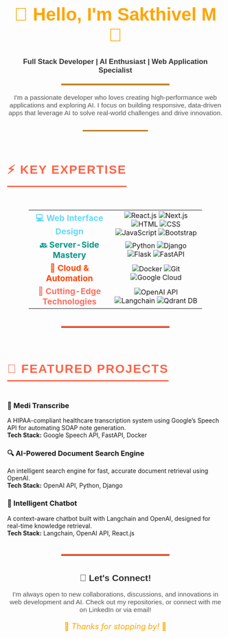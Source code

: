 <h1 align="center" style="font-family: Arial, sans-serif; font-size: 3em; color: #FFA500;">👋 Hello, I'm <span style="color:#FFA500; font-weight: bold;">Sakthivel M</span> 🚀</h1>

<p align="center" style="font-family: Arial, sans-serif; font-size: 1.2em; color: #333;">
  <strong>Full Stack Developer | AI Enthusiast | Web Application Specialist</strong>
</p>

<hr style="border-top: 3px solid #FFA500; width: 50%; margin: 20px auto;"/>

<p style="font-family: Arial, sans-serif; font-size: 1.1em; color: #555; text-align: center;">
  I'm a passionate developer who loves creating high-performance web applications and exploring AI. I focus on building responsive, data-driven apps that leverage AI to solve real-world challenges and drive innovation.
</p>

<hr style="border-top: 2px solid #FFA500; width: 30%; margin: 30px auto;"/>

<h2 style="text-align: center; font-family: 'Arial', sans-serif; font-size: 2em; color: #FF6347; text-transform: uppercase; letter-spacing: 2px; border-bottom: 3px solid #FF6347; display: inline-block; padding-bottom: 10px;">⚡ Key Expertise</h2>

<table style="width: 80%; margin: 30px auto; text-align: center; border-collapse: collapse;">
  <tr>
    <td><strong style="font-size: 1.2em; color: #61DAFB;">💻 Web Interface Design</strong></td>
    <td>
      <img src="https://img.shields.io/badge/React.js-61DAFB?style=flat&logo=react&logoColor=white" alt="React.js" />
      <img src="https://img.shields.io/badge/Next.js-000000?style=flat&logo=next.js&logoColor=white" alt="Next.js" />
      <img src="https://img.shields.io/badge/HTML-E34F26?style=flat&logo=html5&logoColor=white" alt="HTML" />
      <img src="https://img.shields.io/badge/CSS-1572B6?style=flat&logo=css3&logoColor=white" alt="CSS" />
      <img src="https://img.shields.io/badge/JavaScript-F7DF1E?style=flat&logo=javascript&logoColor=black" alt="JavaScript" />
      <img src="https://img.shields.io/badge/Bootstrap-7952B3?style=flat&logo=bootstrap&logoColor=white" alt="Bootstrap" />
    </td>
  </tr>
  <tr>
    <td><strong style="font-size: 1.2em; color: #009688;">🔙 Server-Side Mastery</strong></td>
    <td>
      <img src="https://img.shields.io/badge/Python-3776AB?style=flat&logo=python&logoColor=white" alt="Python" />
      <img src="https://img.shields.io/badge/Django-092E20?style=flat&logo=django&logoColor=white" alt="Django" />
      <img src="https://img.shields.io/badge/Flask-000000?style=flat&logo=flask&logoColor=white" alt="Flask" />
      <img src="https://img.shields.io/badge/FastAPI-009688?style=flat&logo=fastapi&logoColor=white" alt="FastAPI" />
    </td>
  </tr>
  <tr>
    <td><strong style="font-size: 1.2em; color: #FF4500;">🚀 Cloud & Automation</strong></td>
    <td>
      <img src="https://img.shields.io/badge/Docker-2496ED?style=flat&logo=docker&logoColor=white" alt="Docker" />
      <img src="https://img.shields.io/badge/Git-F05032?style=flat&logo=git&logoColor=white" alt="Git" />
      <img src="https://img.shields.io/badge/Google_Cloud-4285F4?style=flat&logo=google-cloud&logoColor=white" alt="Google Cloud" />
    </td>
  </tr>
  <tr>
    <td><strong style="font-size: 1.2em; color: #FF6F61;">🔮 Cutting-Edge Technologies</strong></td>
    <td>
      <img src="https://img.shields.io/badge/OpenAI_API-412991?style=flat&logo=openai&logoColor=white" alt="OpenAI API" />
      <img src="https://img.shields.io/badge/Langchain-FF6F61?style=flat&logo=langchain&logoColor=white" alt="Langchain" />
      <img src="https://img.shields.io/badge/Qdrant_DB-FF4500?style=flat&logo=qdrant&logoColor=white" alt="Qdrant DB" />
    </td>
  </tr>
</table>

<hr style="border-top: 3px solid #FF6347; width: 50%; margin: 40px auto;"/>

<h2 style="text-align: center; font-family: 'Arial', sans-serif; font-size: 2em; color: #FF6347; text-transform: uppercase; letter-spacing: 2px; border-bottom: 3px solid #FF6347; display: inline-block; padding-bottom: 10px;">🚀 Featured Projects</h2>

### 📜 Medi Transcribe
A HIPAA-compliant healthcare transcription system using Google’s Speech API for automating SOAP note generation.  
**Tech Stack:** Google Speech API, FastAPI, Docker

### 🔍 AI-Powered Document Search Engine
An intelligent search engine for fast, accurate document retrieval using OpenAI.  
**Tech Stack:** OpenAI API, Python, Django

### 💬 Intelligent Chatbot
A context-aware chatbot built with Langchain and OpenAI, designed for real-time knowledge retrieval.  
**Tech Stack:** Langchain, OpenAI API, React.js

<hr style="border-top: 3px solid #FF6347; width: 50%; margin: 40px auto;"/>

<h2 style="text-align: center; font-family: 'Arial', sans-serif; font-size: 1.5em; color: #333;">🤝 Let's Connect!</h2>
<p style="text-align: center; font-family: Arial, sans-serif; font-size: 1.1em; color: #555;">
  I'm always open to new collaborations, discussions, and innovations in web development and AI. Check out my repositories, or connect with me on LinkedIn or via email!
</p>

<p align="center" style="font-size: 1.3em; color: #FFA500;">🌟 <i>Thanks for stopping by!</i> 🌟</p>

